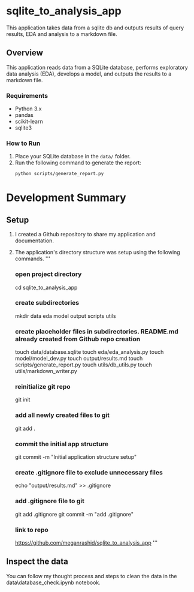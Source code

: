 # sqlite_to_analysis_app
 This application takes data from a sqlite db and outputs results of query results, EDA and analysis to a markdown file. 

## Overview
This application reads data from a SQLite database, performs exploratory data analysis (EDA), develops a model, and outputs the results to a markdown file.

### Requirements
- Python 3.x
- pandas
- scikit-learn
- sqlite3

### How to Run
1. Place your SQLite database in the `data/` folder.
2. Run the following command to generate the report:
   ```bash
   python scripts/generate_report.py

# Development Summary

## Setup
1. I created a Github repository to share my application and documentation.
2. The application's directory structure was setup using the following commands. 
'''
    ### open project directory 
    cd sqlite_to_analysis_app

    ### create subdirectories
    mkdir data eda model output scripts utils

    ### create placeholder files in subdirectories. README.md already created from Github repo creation
    touch data/database.sqlite
    touch eda/eda_analysis.py
    touch model/model_dev.py
    touch output/results.md
    touch scripts/generate_report.py
    touch utils/db_utils.py
    touch utils/markdown_writer.py
    
    ### reinitialize git repo 
    git init

    ### add all newly created files to git
    git add .

    ### commit the initial app structure
    git commit -m "Initial application structure setup"

    ### create .gitignore file to exclude unnecessary files
    echo "output/results.md" >> .gitignore

    ### add .gitignore file to git
    git add .gitignore
    git commit -m "add .gitignore"

    ### link to repo
    https://github.com/meganrashid/sqlite_to_analysis_app
'''

## Inspect the data
You can follow my thought process and steps to clean the data in the data\database_check.ipynb notebook. 

